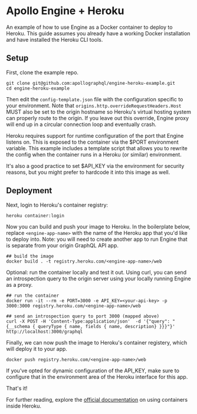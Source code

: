 # Apollo Engine + Heroku
An example of how to use Engine as a Docker container to deploy to Heroku.  This guide assumes you already have a working Docker installation and have installed the Heroku CLI tools.

## Setup
First, clone the example repo.
```
git clone git@github.com:apollographql/engine-heroku-example.git
cd engine-heroku-example
```

Then edit the `config-template.json` file with the configuration specific to your environment.
Note that `origins.http.overrideRequestHeaders.Host` MUST also be set to the origin hostname so Heroku's virtual hosting system can properly route to the origin.  If you leave out this override, Engine proxy will end up in a circular connection loop and eventually crash.

Heroku requires support for runtime configuration of the port that Engine listens on.  This is exposed to the container via the $PORT environment variable.  This example includes a template script that allows you to rewrite the config when the container runs in a Heroku (or similar) environment.

It's also a good practice to set $API_KEY via the environment for security reasons, but you might prefer to hardcode it into this image as well.

## Deployment
Next, login to Heroku's container registry:
```
heroku container:login
```

Now you can build and push your image to Heroku.  In the boilerplate below, replace `<engine-app-name>` with the name of the Heroku app that you'd like to deploy into.  Note: you will need to create another app to run Engine that is separate from your origin GraphQL API app.

```
## build the image
docker build . -t registry.heroku.com/<engine-app-name>/web
```

Optional: run the container locally and test it out.  Using curl, you can send an introspection query to the origin server using your locally running Engine as a proxy.
```
## run the container
docker run -it --rm -e PORT=3000 -e API_KEY=<your-api-key> -p 3000:3000 registry.heroku.com/<engine-app-name>/web

## send an introspection query to port 3000 (mapped above)
curl -X POST -H 'Content-Type:application/json'  -d '{"query": "{__schema { queryType { name, fields { name, description} }}}"}' http://localhost:3000/graphql
```

Finally, we can now push the image to Heroku's container registery, which will deploy it to your app.
```
docker push registry.heroku.com/<engine-app-name>/web
```

If you've opted for dynamic configuration of the API_KEY, make sure to configure that in the environment area of the Heroku interface for this app.

That's it!

For further reading, explore the [official documentation](https://devcenter.heroku.com/articles/container-registry-and-runtime) on using containers inside Heroku.
